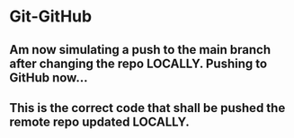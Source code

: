 # Git-GitHub

## Am now simulating a push to the main branch after changing the repo LOCALLY. Pushing to GitHub now... 

## This is the correct code that shall be pushed the remote repo updated LOCALLY.
